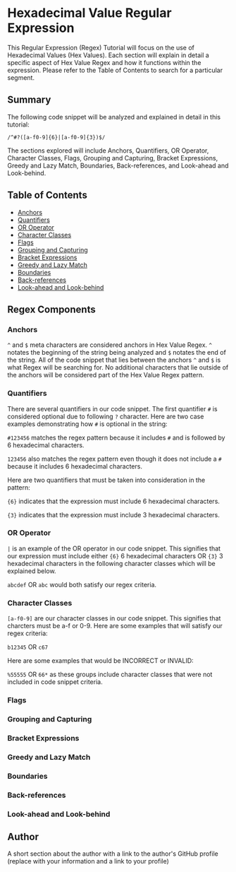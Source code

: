 # Hexadecimal Value Regular Expression

This Regular Expression (Regex) Tutorial will focus on the use of Hexadecimal Values (Hex Values). Each section will explain in detail a specific aspect of Hex Value Regex and how it functions within the expression. Please refer to the Table of Contents to search for a particular segment.

## Summary

The following code snippet will be analyzed and explained in detail in this tutorial:

`/^#?([a-f0-9]{6}|[a-f0-9]{3})$/`

The sections explored will include Anchors, Quantifiers, OR Operator, Character Classes, Flags, Grouping and Capturing, Bracket Expressions, Greedy and Lazy Match, Boundaries, Back-references, and Look-ahead and Look-behind.

## Table of Contents

- [Anchors](#anchors)
- [Quantifiers](#quantifiers)
- [OR Operator](#or-operator)
- [Character Classes](#character-classes)
- [Flags](#flags)
- [Grouping and Capturing](#grouping-and-capturing)
- [Bracket Expressions](#bracket-expressions)
- [Greedy and Lazy Match](#greedy-and-lazy-match)
- [Boundaries](#boundaries)
- [Back-references](#back-references)
- [Look-ahead and Look-behind](#look-ahead-and-look-behind)

## Regex Components

### Anchors

`^` and `$` meta characters are considered anchors in Hex Value Regex. `^` notates the beginning of the string being analyzed and `$` notates the end of the string. All of the code snippet that lies between the anchors `^` and `$` is what Regex will be searching for. No additional characters that lie outside of the anchors will be considered part of the Hex Value Regex pattern.

### Quantifiers

There are several quantifiers in our code snippet. The first quantifier `#` is considered optional due to following `?` character. Here are two case examples demonstrating how `#` is optional in the string:

`#123456` matches the regex pattern because it includes `#` and is followed by 6 hexadecimal characters.

`123456` also matches the regex pattern even though it does not include a `#` because it includes 6 hexadecimal characters.

Here are two quantifiers that must be taken into consideration in the pattern:

`{6}` indicates that the expression must include 6 hexadecimal characters.

`{3}` indicates that the expression must include 3 hexadecimal characters.

### OR Operator

`|` is an example of the OR operator in our code snippet. This signifies that our expression must include either `{6}` 6 hexadecimal characters OR `{3}` 3 hexadecimal characters in the following character classes which will be explained below.

`abcdef` OR `abc` would both satisfy our regex criteria.

### Character Classes

`[a-f0-9]` are our character classes in our code snippet. This signifies that charcters must be a-f or 0-9. Here are some examples that will satisfy our regex criteria:

`b12345` OR `c67`

Here are some examples that would be INCORRECT or INVALID:

`%55555` OR `66*` as these groups include character classes that were not included in code snippet criteria.

### Flags

### Grouping and Capturing

### Bracket Expressions

### Greedy and Lazy Match

### Boundaries

### Back-references

### Look-ahead and Look-behind

## Author

A short section about the author with a link to the author's GitHub profile (replace with your information and a link to your profile)